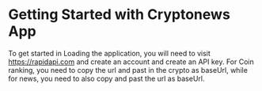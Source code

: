 # Getting Started with Cryptonews  App

To get started in Loading the application, you will need to visit https://rapidapi.com and create an account and create an API key.
For Coin ranking, you need to copy the url and past in the crypto as baseUrl, while for news, you need to also copy and past the url as baseUrl. 
